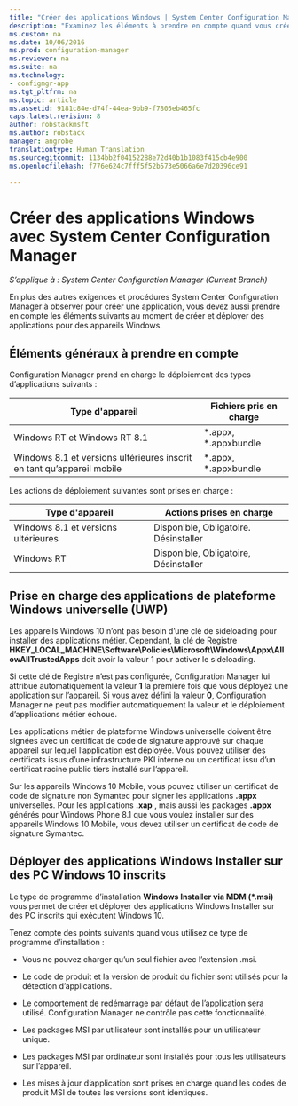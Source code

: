 ```yaml
---
title: "Créer des applications Windows | System Center Configuration Manager"
description: "Examinez les éléments à prendre en compte quand vous créez et déployez des applications pour appareils Windows."
ms.custom: na
ms.date: 10/06/2016
ms.prod: configuration-manager
ms.reviewer: na
ms.suite: na
ms.technology:
- configmgr-app
ms.tgt_pltfrm: na
ms.topic: article
ms.assetid: 9181c84e-d74f-44ea-9bb9-f7805eb465fc
caps.latest.revision: 8
author: robstackmsft
ms.author: robstack
manager: angrobe
translationtype: Human Translation
ms.sourcegitcommit: 1134bb2f04152288e72d40b1b1083f415cb4e900
ms.openlocfilehash: f776e624c7fff5f52b573e5066a6e7d20396ce91

---
```

# <a name="create-windows-applications-with-system-center-configuration-manager"></a>Créer des applications Windows avec System Center Configuration Manager

*S’applique à : System Center Configuration Manager (Current Branch)*

En plus des autres exigences et procédures System Center Configuration Manager à observer pour créer une application, vous devez aussi prendre en compte les éléments suivants au moment de créer et déployer des applications pour des appareils Windows.  

## <a name="general-considerations"></a>Éléments généraux à prendre en compte  
 Configuration Manager prend en charge le déploiement des types d’applications suivants :  

|Type d'appareil|Fichiers pris en charge|  
|-----------------|---------------------|  
|Windows RT et Windows RT 8.1|*.appx, \*.appxbundle|  
|Windows 8.1 et versions ultérieures inscrit en tant qu’appareil mobile|*.appx, \*.appxbundle|  

 Les actions de déploiement suivantes sont prises en charge :  

|Type d'appareil|Actions prises en charge|  
|-----------------|-----------------------|  
|Windows 8.1 et versions ultérieures|Disponible, Obligatoire. Désinstaller|  
|Windows RT|Disponible, Obligatoire, Désinstaller|  

## <a name="support-for-universal-windows-platform-uwp-apps"></a>Prise en charge des applications de plateforme Windows universelle (UWP)  
 Les appareils Windows 10 n’ont pas besoin d’une clé de sideloading pour installer des applications métier. Cependant, la clé de Registre **HKEY_LOCAL_MACHINE\Software\Policies\Microsoft\Windows\Appx\AllowAllTrustedApps** doit avoir la valeur 1 pour activer le sideloading.  

 Si cette clé de Registre n’est pas configurée, Configuration Manager lui attribue automatiquement la valeur **1** la première fois que vous déployez une application sur l’appareil. Si vous avez défini la valeur **0**, Configuration Manager ne peut pas modifier automatiquement la valeur et le déploiement d’applications métier échoue.  

 Les applications métier de plateforme Windows universelle doivent être signées avec un certificat de code de signature approuvé sur chaque appareil sur lequel l’application est déployée. Vous pouvez utiliser des certificats issus d’une infrastructure PKI interne ou un certificat issu d’un certificat racine public tiers installé sur l’appareil.  

 Sur les appareils Windows 10 Mobile, vous pouvez utiliser un certificat de code de signature non Symantec pour signer les applications **.appx** universelles. Pour les applications **.xap** , mais aussi les packages **.appx** générés pour Windows Phone 8.1 que vous voulez installer sur des appareils Windows 10 Mobile, vous devez utiliser un certificat de code de signature Symantec.  

## <a name="deploy-windows-installer-apps-to-enrolled-windows-10-pcs"></a>Déployer des applications Windows Installer sur des PC Windows 10 inscrits  
 Le type de programme d’installation **Windows Installer via MDM (\*.msi)** vous permet de créer et déployer des applications Windows Installer sur des PC inscrits qui exécutent Windows 10.  

 Tenez compte des points suivants quand vous utilisez ce type de programme d’installation :  

-   Vous ne pouvez charger qu’un seul fichier avec l’extension .msi.  

-   Le code de produit et la version de produit du fichier sont utilisés pour la détection d’applications.  

-   Le comportement de redémarrage par défaut de l’application sera utilisé. Configuration Manager ne contrôle pas cette fonctionnalité.  

-   Les packages MSI par utilisateur sont installés pour un utilisateur unique.  

-   Les packages MSI par ordinateur sont installés pour tous les utilisateurs sur l’appareil.  

-   Les mises à jour d’application sont prises en charge quand les codes de produit MSI de toutes les versions sont identiques.  



<!--HONumber=Nov16_HO1-->


